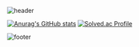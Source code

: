 ![header](https://capsule-render.vercel.app/api?type=Waving&color=03C75A&height=150&section=header&descAlignY=60&descSize=20)



[![Anurag's GitHub stats](https://github-readme-stats.vercel.app/api?username=qpwoei0123)](https://github.com/anuraghazra/github-readme-stats)     [![Solved.ac Profile](http://mazassumnida.wtf/api/v2/generate_badge?boj=qpwoei0123)](https://solved.ac/백준아이디/)



![footer](https://capsule-render.vercel.app/api?type=waving&color=03C75A&height=100&fontColor=ffffff&section=footer&animation=fadeIn&stroke=C6C6C6)
<!--
**qpwoei0123/qpwoei0123** is a ✨ _special_ ✨ repository because its `README.md` (this file) appears on your GitHub profile.

Here are some ideas to get you started:

- 🔭 I’m currently working on ...
- 🌱 I’m currently learning ...
- 👯 I’m looking to collaborate on ...
- 🤔 I’m looking for help with ...
- 💬 Ask me about ...
- 📫 How to reach me: ...
- 😄 Pronouns: ...
- ⚡ Fun fact: ...
-->
